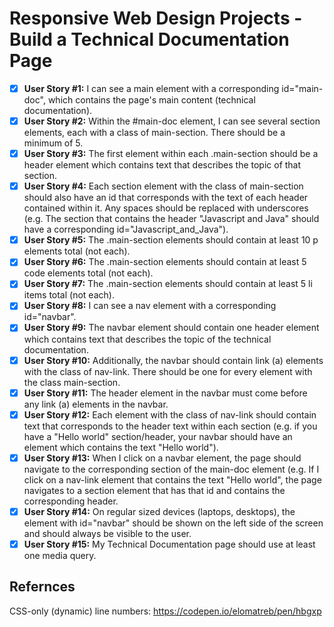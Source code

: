 # Responsive Web Design Projects - Build a Technical Documentation Page

- [x] **User Story #1:** I can see a main element with a corresponding id="main-doc", which contains the page's main content (technical documentation).
- [x] **User Story #2:** Within the #main-doc element, I can see several section elements, each with a class of main-section. There should be a minimum of 5.
- [x] **User Story #3:** The first element within each .main-section should be a header element which contains text that describes the topic of that section.
- [x] **User Story #4:** Each section element with the class of main-section should also have an id that corresponds with the text of each header contained within it. Any spaces should be replaced with underscores (e.g. The section that contains the header "Javascript and Java" should have a corresponding id="Javascript_and_Java").
- [x] **User Story #5:** The .main-section elements should contain at least 10 p elements total (not each).
- [x] **User Story #6:** The .main-section elements should contain at least 5 code elements total (not each).
- [x] **User Story #7:** The .main-section elements should contain at least 5 li items total (not each).
- [x] **User Story #8:** I can see a nav element with a corresponding id="navbar".
- [x] **User Story #9:** The navbar element should contain one header element which contains text that describes the topic of the technical documentation.
- [x] **User Story #10:** Additionally, the navbar should contain link (a) elements with the class of nav-link. There should be one for every element with the class main-section.
- [x] **User Story #11:** The header element in the navbar must come before any link (a) elements in the navbar.
- [x] **User Story #12:** Each element with the class of nav-link should contain text that corresponds to the header text within each section (e.g. if you have a "Hello world" section/header, your navbar should have an element which contains the text "Hello world").
- [x] **User Story #13:** When I click on a navbar element, the page should navigate to the corresponding section of the main-doc element (e.g. If I click on a nav-link element that contains the text "Hello world", the page navigates to a section element that has that id and contains the corresponding header.
- [x] **User Story #14:** On regular sized devices (laptops, desktops), the element with id="navbar" should be shown on the left side of the screen and should always be visible to the user.
- [x] **User Story #15:** My Technical Documentation page should use at least one media query.

## Refernces

CSS-only (dynamic) line numbers: https://codepen.io/elomatreb/pen/hbgxp